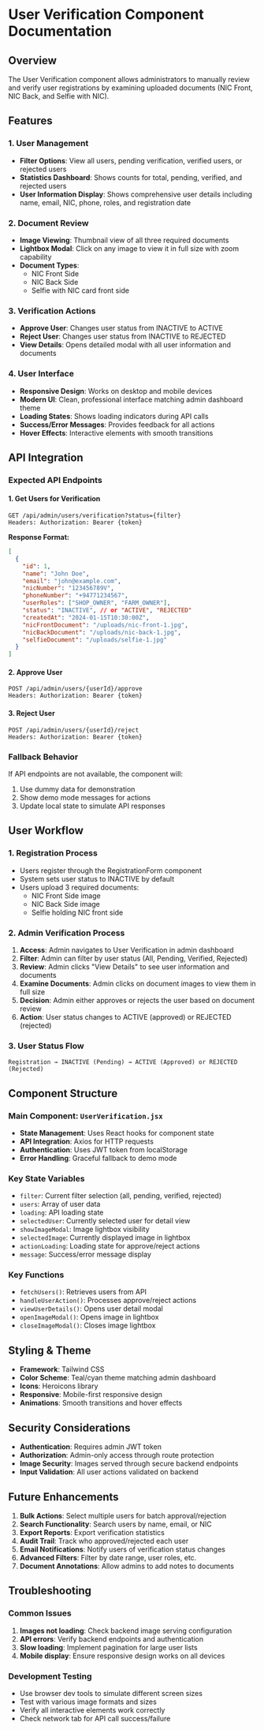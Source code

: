 # User Verification Component Documentation

## Overview
The User Verification component allows administrators to manually review and verify user registrations by examining uploaded documents (NIC Front, NIC Back, and Selfie with NIC).

## Features

### 1. User Management
- **Filter Options**: View all users, pending verification, verified users, or rejected users
- **Statistics Dashboard**: Shows counts for total, pending, verified, and rejected users
- **User Information Display**: Shows comprehensive user details including name, email, NIC, phone, roles, and registration date

### 2. Document Review
- **Image Viewing**: Thumbnail view of all three required documents
- **Lightbox Modal**: Click on any image to view it in full size with zoom capability
- **Document Types**:
  - NIC Front Side
  - NIC Back Side  
  - Selfie with NIC card front side

### 3. Verification Actions
- **Approve User**: Changes user status from INACTIVE to ACTIVE
- **Reject User**: Changes user status from INACTIVE to REJECTED
- **View Details**: Opens detailed modal with all user information and documents

### 4. User Interface
- **Responsive Design**: Works on desktop and mobile devices
- **Modern UI**: Clean, professional interface matching admin dashboard theme
- **Loading States**: Shows loading indicators during API calls
- **Success/Error Messages**: Provides feedback for all actions
- **Hover Effects**: Interactive elements with smooth transitions

## API Integration

### Expected API Endpoints

#### 1. Get Users for Verification
```
GET /api/admin/users/verification?status={filter}
Headers: Authorization: Bearer {token}
```

**Response Format:**
```json
[
  {
    "id": 1,
    "name": "John Doe",
    "email": "john@example.com",
    "nicNumber": "123456789V",
    "phoneNumber": "+94771234567",
    "userRoles": ["SHOP_OWNER", "FARM_OWNER"],
    "status": "INACTIVE", // or "ACTIVE", "REJECTED"
    "createdAt": "2024-01-15T10:30:00Z",
    "nicFrontDocument": "/uploads/nic-front-1.jpg",
    "nicBackDocument": "/uploads/nic-back-1.jpg", 
    "selfieDocument": "/uploads/selfie-1.jpg"
  }
]
```

#### 2. Approve User
```
POST /api/admin/users/{userId}/approve
Headers: Authorization: Bearer {token}
```

#### 3. Reject User
```
POST /api/admin/users/{userId}/reject
Headers: Authorization: Bearer {token}
```

### Fallback Behavior
If API endpoints are not available, the component will:
1. Use dummy data for demonstration
2. Show demo mode messages for actions
3. Update local state to simulate API responses

## User Workflow

### 1. Registration Process
- Users register through the RegistrationForm component
- System sets user status to INACTIVE by default
- Users upload 3 required documents:
  - NIC Front Side image
  - NIC Back Side image
  - Selfie holding NIC front side

### 2. Admin Verification Process
1. **Access**: Admin navigates to User Verification in admin dashboard
2. **Filter**: Admin can filter by user status (All, Pending, Verified, Rejected)
3. **Review**: Admin clicks "View Details" to see user information and documents
4. **Examine Documents**: Admin clicks on document images to view them in full size
5. **Decision**: Admin either approves or rejects the user based on document review
6. **Action**: User status changes to ACTIVE (approved) or REJECTED (rejected)

### 3. User Status Flow
```
Registration → INACTIVE (Pending) → ACTIVE (Approved) or REJECTED (Rejected)
```

## Component Structure

### Main Component: `UserVerification.jsx`
- **State Management**: Uses React hooks for component state
- **API Integration**: Axios for HTTP requests
- **Authentication**: Uses JWT token from localStorage
- **Error Handling**: Graceful fallback to demo mode

### Key State Variables
- `filter`: Current filter selection (all, pending, verified, rejected)
- `users`: Array of user data
- `loading`: API loading state
- `selectedUser`: Currently selected user for detail view
- `showImageModal`: Image lightbox visibility
- `selectedImage`: Currently displayed image in lightbox
- `actionLoading`: Loading state for approve/reject actions
- `message`: Success/error message display

### Key Functions
- `fetchUsers()`: Retrieves users from API
- `handleUserAction()`: Processes approve/reject actions
- `viewUserDetails()`: Opens user detail modal
- `openImageModal()`: Opens image in lightbox
- `closeImageModal()`: Closes image lightbox

## Styling & Theme
- **Framework**: Tailwind CSS
- **Color Scheme**: Teal/cyan theme matching admin dashboard
- **Icons**: Heroicons library
- **Responsive**: Mobile-first responsive design
- **Animations**: Smooth transitions and hover effects

## Security Considerations
- **Authentication**: Requires admin JWT token
- **Authorization**: Admin-only access through route protection
- **Image Security**: Images served through secure backend endpoints
- **Input Validation**: All user actions validated on backend

## Future Enhancements
1. **Bulk Actions**: Select multiple users for batch approval/rejection
2. **Search Functionality**: Search users by name, email, or NIC
3. **Export Reports**: Export verification statistics
4. **Audit Trail**: Track who approved/rejected each user
5. **Email Notifications**: Notify users of verification status changes
6. **Advanced Filters**: Filter by date range, user roles, etc.
7. **Document Annotations**: Allow admins to add notes to documents

## Troubleshooting

### Common Issues
1. **Images not loading**: Check backend image serving configuration
2. **API errors**: Verify backend endpoints and authentication
3. **Slow loading**: Implement pagination for large user lists
4. **Mobile display**: Ensure responsive design works on all devices

### Development Testing
- Use browser dev tools to simulate different screen sizes
- Test with various image formats and sizes
- Verify all interactive elements work correctly
- Check network tab for API call success/failure